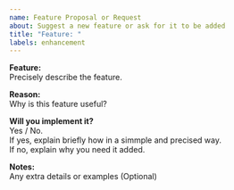 ```yaml
---
name: Feature Proposal or Request
about: Suggest a new feature or ask for it to be added
title: "Feature: "
labels: enhancement
---
```


**Feature:**  
Precisely describe the feature.

**Reason:**  
Why is this feature useful?

**Will you implement it?**  
Yes / No.  
If yes, explain briefly how in a simmple and precised way.  
If no, explain why you need it added.

**Notes:**  
Any extra details or examples (Optional)
